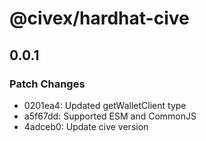 # @civex/hardhat-cive

## 0.0.1

### Patch Changes

- 0201ea4: Updated getWalletClient type
- a5f67dd: Supported ESM and CommonJS
- 4adceb0: Update cive version

